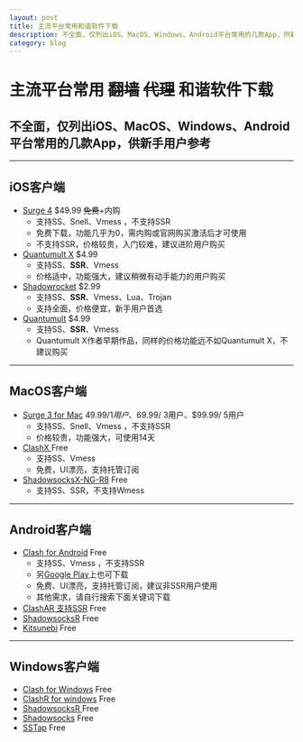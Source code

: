 ```yaml
---
layout: post
title: 主流平台常用和谐软件下载
description: 不全面，仅列出iOS、MacOS、Windows、Android平台常用的几款App，供新手用户参考
category: blog
---
```


主流平台常用 ~~翻墙~~ ~~代理~~ 和谐软件下载
==
不全面，仅列出**iOS、MacOS、Windows、Android**平台常用的几款App，供新手用户参考
--

***

## iOS客户端
* [Surge 4](https://apps.apple.com/us/app/id1442620678) $49.99 ~~免费~~+内购
   * 支持SS、Snell、Vmess ，不支持SSR
   * 免费下载，功能几乎为0，需内购或官网购买激活后才可使用
   * 不支持SSR，价格较贵，入门较难，建议进阶用户购买
* [Quantumult X](https://apps.apple.com/us/app/quantumult-x/id1443988620) $4.99
   * 支持SS、**SSR**、Vmess 
   * 价格适中，功能强大，建议稍微有动手能力的用户购买
* [Shadowrocket](https://apps.apple.com/us/app/shadowrocket/id932747118) $2.99
   * 支持SS、**SSR**、Vmess、Lua、Trojan
   * 支持全面，价格便宜，新手用户首选
* [Quantumult](https://apps.apple.com/us/app/quantumult/id1252015438) $4.99
   * 支持SS、**SSR**、Vmess 
   * Quantumult X作者早期作品，同样的价格功能远不如Quantumult X，不建议购买
   
***

## MacOS客户端
* [Surge 3 for Mac](https://nssurge.com/mac/v3/Surge-latest.zip) $49.99/ 1用户、$69.99/ 3用户、$99.99/ 5用户
   * 支持SS、Snell、Vmess ，不支持SSR
   * 价格较贵，功能强大，可使用14天
* [ClashX ](https://github.com/yichengchen/clashX/releases) Free
   * 支持SS、Vmess
   * 免费，UI漂亮，支持托管订阅
* [ShadowsocksX-NG-R8](https://github.com/qinyuhang/ShadowsocksX-NG-R/releases) Free
   * 支持SS、SSR，不支持Wmess
   
***

## Android客户端
* [Clash for Android](https://t.me/clash_for_android_channel) Free
   * 支持SS、Vmess ，不支持SSR
   * 另[Google Play](https://play.google.com/store/apps/details?id=com.github.kr328.clash)上也可下载
   * 免费、UI漂亮，支持托管订阅，建议非SSR用户使用
   * 其他需求，请自行搜索下面关键词下载
* [ClashAR 支持SSR](https://github.com/WhoJave/ClashA/releases) Free
* [ShadowsocksR](https://github.com/shadowsocksr-backup/shadowsocksr-android/releases) Free
* [Kitsunebi](https://play.google.com/store/apps/details?id=fun.kitsunebi.kitsunebi4android) Free

***

## Windows客户端
* [Clash for Windows](https://github.com/Fndroid/clash_for_windows_pkg/releases) Free
* [ClashR for windows](http://clashr.tgbot.co/file) Free
* [ShadowsocksR ](https://github.com/shadowsocksr-backup/shadowsocksr-csharp/releases) Free
* [Shadowsocks](https://github.com/shadowsocks/shadowsocks-windows/releases) Free
* [SSTap](https://github.com/mayunbaba2/SSTap-beta-setup) Free
